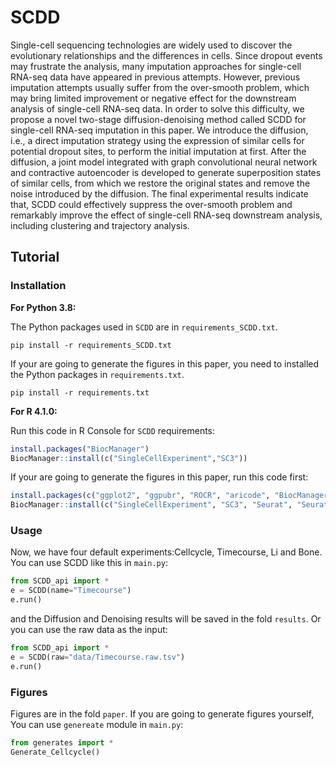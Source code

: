 # SCDD 
Single-cell sequencing technologies are widely used to discover the evolutionary relationships and the differences in cells. Since dropout events may frustrate the analysis, many imputation approaches for single-cell RNA-seq data have appeared in previous attempts. However, previous imputation attempts usually suffer from the over-smooth problem, which may bring limited improvement or negative effect for the downstream analysis of single-cell RNA-seq data. In order to solve this difficulty, we propose a novel two-stage diffusion-denoising method called SCDD for single-cell RNA-seq imputation in this paper. We introduce the diffusion, i.e., a direct imputation strategy using the expression of similar cells for potential dropout sites, to perform the initial imputation at first. After the diffusion, a joint model integrated with graph convolutional neural network and contractive autoencoder is developed to generate superposition states of similar cells, from which we restore the original states and remove the noise introduced by the diffusion. The final experimental results indicate that, SCDD could effectively suppress the over-smooth problem and remarkably improve the effect of single-cell RNA-seq downstream analysis, including clustering and trajectory analysis.

## Tutorial

### Installation

**For Python 3.8:**

The Python packages used in `SCDD` are in `requirements_SCDD.txt`.

```shell
pip install -r requirements_SCDD.txt
```

If your are going to generate the figures in this paper, you need to installed the Python packages in `requirements.txt`.

```shell
pip install -r requirements.txt
```

**For R 4.1.0:**

Run this code in R Console for `SCDD` requirements:

```R
install.packages("BiocManager")
BiocManager::install(c("SingleCellExperiment","SC3"))
```

If your are going to generate the figures in this paper, run this code first:

```R
install.packages(c("ggplot2", "ggpubr", "ROCR", "aricode", "BiocManager"))
BiocManager::install(c("SingleCellExperiment", "SC3", "Seurat", "SeuratObject", "SAVER"))
```

### Usage

Now, we have four default experiments:Cellcycle, Timecourse, Li and Bone. You can use SCDD like this in `main.py`:
```python
from SCDD_api import *
e = SCDD(name="Timecourse")
e.run()
```
and the Diffusion and Denoising results will be saved in the fold `results`. Or you can use the raw data as the input:
```python
from SCDD_api import *
e = SCDD(raw="data/Timecourse.raw.tsv")
e.run()
```

### Figures

Figures are in the fold `paper`. If you are going to generate figures yourself, You can use `genereate` module in `main.py`:

```python
from generates import *
Generate_Cellcycle()
```

